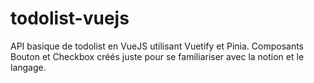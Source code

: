 # todolist-vuejs
API basique de todolist en VueJS utilisant Vuetify et Pinia. Composants Bouton et Checkbox créés juste pour se familiariser avec la notion et le langage.
